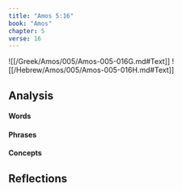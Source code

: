 ```yaml
---
title: "Amos 5:16"
book: "Amos"
chapter: 5
verse: 16
---
```

![[/Greek/Amos/005/Amos-005-016G.md#Text]]
![[/Hebrew/Amos/005/Amos-005-016H.md#Text]]

## Analysis

#### Words

#### Phrases

#### Concepts

## Reflections
